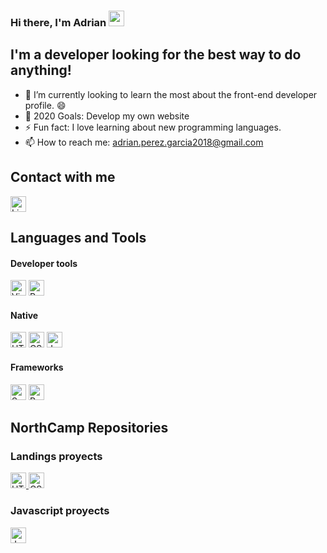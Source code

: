 ### Hi there, I'm Adrian <img src="https://media.giphy.com/media/hvRJCLFzcasrR4ia7z/giphy.gif" width="25px">

## I'm a developer looking for the best way to do anything!
- 🌱 I’m currently looking to learn the most about the front-end developer profile. 😄
- 🥅 2020 Goals: Develop my own website 
- ⚡ Fun fact: I love learning about new programming languages.
- 📫 How to reach me: adrian.perez.garcia2018@gmail.com

## Contact with me
<a href="https://www.linkedin.com/in/adrian-p%C3%A9rez-garcia-693b86144" target="_blank">
  <img  alt="LinkedIn" width="25px" src="https://cdn.jsdelivr.net/npm/simple-icons@v3/icons/linkedin.svg"/>
</a>

<br/>

## Languages and Tools
#### Developer tools
<div>
  <img alt="Visual Studio Code" width="25px" src="https://cdn.jsdelivr.net/npm/simple-icons@v3/icons/visualstudiocode.svg"/> 
  <img alt="Powershell" width="25px" src="https://cdn.jsdelivr.net/npm/simple-icons@v3/icons/powershell.svg"/> 
</div>

#### Native
<div>
  <img alt="HTML5" width="25px" src="https://cdn.jsdelivr.net/npm/simple-icons@v3/icons/html5.svg"/> 
  <img alt="CSS3" width="25px" src="https://cdn.jsdelivr.net/npm/simple-icons@v3/icons/css3.svg"/> 
  <img alt="JavaScript" width="25px" src="https://cdn.jsdelivr.net/npm/simple-icons@v3/icons/javascript.svg"/>
</div>

#### Frameworks
<div>
  <img alt="Sass" width="25px" src="https://cdn.jsdelivr.net/npm/simple-icons@v3/icons/sass.svg"/> 
  <img alt="React" width="25px" src="https://cdn.jsdelivr.net/npm/simple-icons@v3/icons/react.svg"/> 
</div>

## NorthCamp Repositories
### Landings proyects
<a href="https://github.com/Rub4l1to/Landings" target="_blank">
  <img alt="HTML5" width="25px" src="https://cdn.jsdelivr.net/npm/simple-icons@v3/icons/html5.svg"/>
  <img alt="CSS3" width="25px" src="https://cdn.jsdelivr.net/npm/simple-icons@v3/icons/css3.svg"/>
</a>

### Javascript proyects
<a href="https://github.com/Rub4l1to/NC_JS" target="_blank">
  <img alt="JavaScript" width="25px" src="https://cdn.jsdelivr.net/npm/simple-icons@v3/icons/javascript.svg"/>
</a>
